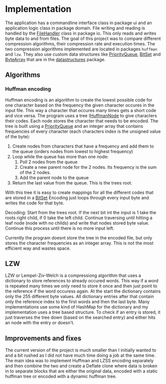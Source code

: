 # Implementation

The application has a commandline interface class in package ui and an application logic class in package domain. File writing and reading is handled by the [FileHandler](../kompressori/src/main/java/kompressori/io/FileHandler.java) class in package io. This only reads and writes byte data to and from files. The goal of this project was to compare different compression algorithms, their compression rate and execution times. The two compression algorithms implemented are located in packages `huffman` and `lzw`. They also use custom data structures like [PriorityQueue](../kompressori/src/main/java/kompressori/datastructures/PriorityQueue.java), [BitSet](../kompressori/src/main/java/kompressori/datastructures/BitSet.java) and [ByteArray](../kompressori/src/main/java/kompressori/datastructures/ByteArray.java) that are in the [datastructures](../kompressori/src/main/java/kompressori/datastructures/) package.

## Algorithms

### Huffman encoding

Huffman encoding is an algorithm to create the lowest possible code for one character based on the frequency the given character occures in the input file. This way a character that occures many times gets a short code and vice versa. The program uses a tree ([HuffmanNode](../kompressori/src/main/java/kompressori/huffman/HuffmanNode.java) to give characters their codes. Each node stores the character that needs to be encoded. The tree is built using a [PriorityQueue](../kompressori/src/main/java/kompressori/datastructures/PriorityQueue.java) and an integer array that contains frequencies of every character (each characters index is the unsigned value of the byte):

1. Create nodes from characters that have a frequency and add them to the queue (orders nodes from lowest to highest frequency)
2. Loop while the queue has more than one node:
   1. Poll 2 nodes from the queue
   2. Create a new parent node for the 2 nodes. Its frequency is the sum of the 2 nodes.
   3. Add the parent node to the queue
3. Return the last value from the queue. This is the trees root.

With this tree it is easy to create mappings for all the different codes that are stored in a [BitSet](../kompressori/src/main/java/kompressori/datastructures/BitSet.java)
Encoding just loops through every input byte and writes the code for that byte.

Decoding:
Start from the trees root. If the next bit int the input is 1 take the roots right child, if 0 take the left child. Continue traversing until hitting a leaf node (node with no childs) and write that nodes stored byte value. Continue this process until there is no more input left.

Currently the program doesnt store the tree in the encoded file, but only stores the character frequencies as an integer array. This is not the most efficient way and wastes space.

## LZW

LZW or Lempel-Ziv-Welch is a compressiong algorithm that uses a dictionary to store references to already occured words. This way if a word is repeated many times we only need to store it once and then just point to the reference if the word occuress again. At the start the dictionary contains only the 255 different byte values. All dictionary entries after that contain only the reference index to the first words and then the last byte. Many implementations use some kind of HashMap for the dictionary and my implementation uses a tree based structure. To check if an entry is stored, it just traverses the tree down (based on the searched entry) and either hits an node with the entry or doesn't.

## Improvements and fixes

The current version of the project is much smaller than I initially wanted to and a bit rushed as I did not have much time doing a job at the same time. The main idea was to implement Huffman and LZSS encoding separately and then combine the two and create a Deflate clone where data is broken in to separate blocks that are either the original data, encoded with a static huffman tree or encoded with a dynamic huffman tree.